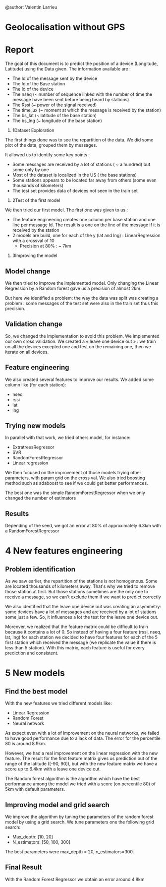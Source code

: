 @author: Valentin Larrieu

# Geolocalisation without GPS

# Report

The goal of this document is to predict the position of a device (Longitude, Latitude) using the Data given. The information available are :

- The Id of the message sent by the device
- The Id of the Base station
- The Id of the device
- The nseq (~ number of sequence linked with the number of time the message have been sent before being heard by stations)
- The Rssi (~ power of the signal received)
- The time\_ux (~ moment at which the message is received by the station)
- The bs\_lat (~ latitude of the base station)
- The bs\_lng (~ longitude of the base station)

1. 1Dataset Exploration

The first things done was to see the repartition of the data. We did some plot of the data, grouped them by messages.

It allowed us to identify some key points :

- Some messages are received by a lot of stations ( ~ a hundred) but some only by one
- Most of the dataset is localized in the US ( the base stations)
- Some stations appears to be located far away from others (some even thousands of kilometers)
- The test set provides data of devices not seen in the train set

1. 2Test of the first model

We then tried our first model. The first one was given to us :

- The feature engineering creates one column per base station and one line per message Id. The result is a one on the line of the message if it is received by the station
- 2 models are build, one for each of the y (lat and lng) : LinearRegression with a crossval of 10
  - Precision at 80% : ~ 7km

1. 3Improving the model

## Model change

We then tried to improve the implemented model. Only changing the Linear Regression by a Random forest gave us a precision of almost 2km.

But here we identified a problem: the way the data was split was creating a problem : some messages of the test set were also in the train set thus this precision.

## Validation change

So, we changed the implementation to avoid this problem. We implemented our own cross validation. We created a « leave one device out » : we train on all the devices excepted one and test on the remaining one, then we iterate on all devices.

## Feature engineering

 We also created several features to improve our results. We added some column like (for each station):

- nseq
- rssi
- lat
- lng

## Trying new models

In parallel with that work, we tried others model, for instance:

- ExtratreesRegressor
- SVR
- RandomForestRegressor
- Linear regression

We then focused on the improvement of those models trying other parameters, with param grid on the cross val. We also tried boosting method such as adaboost to see if we could get better performances.

The best one was the simple RandomForestRegressor when we only changed the number of estimators

## Results

Depending of the seed, we got an error at 80% of approximately 6.3km with a RandomForestRegressor

# 4 New features engineering

## Problem identification

As we saw earlier, the repartition of the stations is not homogenous. Some are located thousands of kilometers away. That&#39;s why we tried to remove those station at first. But those stations sometimes are the only one to receive a message, so we can&#39;t exclude them if we want to predict correctly

We also identified that the leave one device out was creating an asymmetry: some devices have a lot of messages and are received by a lot of stations some just a few. So, it influences a lot the test for the leave one device out.

Moreover, we realized that the feature matrix could be difficult to train because it contains a lot of 0. So instead of having a four feature (rssi, nseq, lat, lng) for each station we decided to have four features for each of the 5 first station which received the message (we replicate the value if there is less than 5 station). With this matrix, each feature is useful for every prediction and consistent.

# 5 New models

## Find the best model

With the new features we tried different models like:

- Linear Regression
- Random Forest
- Neural network

As expect even with a lot of improvement on the neural networks, we failed to have good performance due to a lack of data. The error for the percentile 80 is around 8.9km.

However, we had a real improvement on the linear regression with the new feature. The result for the first feature matrix gives us prediction out of the range of the latitude ([-90, 90]), but with the new feature matrix we have a score up to 6.4km with a leave one device out.

The Random forest algorithm is the algorithm which have the best performance among the model we tried with a score (on percentile 80) of 5km with default parameters.

## Improving model and grid search

We improve the algorithm by tuning the parameters of the random forest model by using a grid search. We tune parameters one the following grid search:

- Max\_depth: [10, 20]
- N\_estimators: [50, 100, 300]

The best parameters were max\_depth = 20, n\_estimators=300.

## Final Result

With the Random Forest Regressor we obtain an error around 4.8km

